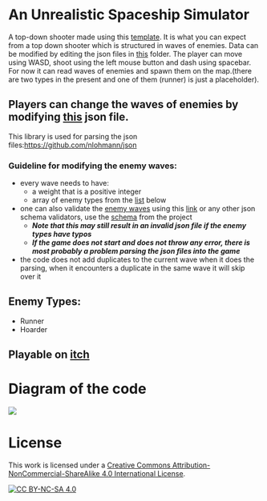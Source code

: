 # An Unrealistic Spaceship Simulator
A top-down shooter made using this [template](https://www.3dgep.com/wp-content/uploads/2019/08/TheTemplate.zip). It is what you can expect from a top down shooter which is structured in waves of enemies. Data can be modified by editing the json files in [this](https://github.com/OneBogdan01/TopDownShooter/tree/master/json) folder. The player can move using WASD, shoot using the left mouse button and dash using spacebar.
For now it can read waves of enemies and spawn them on the map.(there are two types in the present and one of them (runner) is just a placeholder).
## Players can change the waves of enemies by modifying [this](json/enemy_waves.json) json file.
This library is used for parsing the json files:https://github.com/nlohmann/json
### Guideline for modifying the enemy waves:
- every wave needs to have:
  - a weight that is a positive integer
  - array of enemy types from the [list](https://github.com/OneBogdan01/TopDownShooter/edit/master/README.md#enemy-types) below
- one can also validate the [enemy waves](json/enemy_waves.json) using this [link](https://www.jsonschemavalidator.net/s/9zhf3M4W) or any other json schema validators, use the [schema](json/schema.json) from the project 
  - ***Note that this may still result in an invalid json file if the enemy types have typos***
  - ***If the game does not start and does not throw any error, there is most probably a problem parsing the json files into the game***
- the code does not add duplicates to the current wave when it does the parsing, when it encounters a duplicate in the same wave it will skip over it

## Enemy Types:
- Runner
- Hoarder

## Playable on [itch](https://tycro-games.itch.io/auss)

# Diagram of the code
![](https://github.com/OneBogdan01/TopDownShooter/blob/master/Diagram/Game.png)

# License
This work is licensed under a
[Creative Commons Attribution-NonCommercial-ShareAlike 4.0 International License][cc-by-nc-sa].

[![CC BY-NC-SA 4.0][cc-by-nc-sa-image]][cc-by-nc-sa]

[cc-by-nc-sa]: http://creativecommons.org/licenses/by-nc-sa/4.0/
[cc-by-nc-sa-image]: https://licensebuttons.net/l/by-nc-sa/4.0/88x31.png
[cc-by-nc-sa-shield]: https://img.shields.io/badge/License-CC%20BY--NC--SA%204.0-lightgrey.svg
